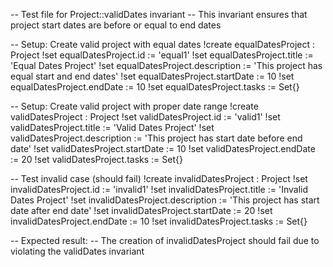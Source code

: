 -- Test file for Project::validDates invariant
-- This invariant ensures that project start dates are before or equal to end dates

-- Setup: Create valid project with equal dates
!create equalDatesProject : Project
!set equalDatesProject.id := 'equal1'
!set equalDatesProject.title := 'Equal Dates Project'
!set equalDatesProject.description := 'This project has equal start and end dates'
!set equalDatesProject.startDate := 10
!set equalDatesProject.endDate := 10
!set equalDatesProject.tasks := Set{}

-- Setup: Create valid project with proper date range
!create validDatesProject : Project
!set validDatesProject.id := 'valid1'
!set validDatesProject.title := 'Valid Dates Project'
!set validDatesProject.description := 'This project has start date before end date'
!set validDatesProject.startDate := 10
!set validDatesProject.endDate := 20
!set validDatesProject.tasks := Set{}

-- Test invalid case (should fail)
!create invalidDatesProject : Project
!set invalidDatesProject.id := 'invalid1'
!set invalidDatesProject.title := 'Invalid Dates Project'
!set invalidDatesProject.description := 'This project has start date after end date'
!set invalidDatesProject.startDate := 20
!set invalidDatesProject.endDate := 10
!set invalidDatesProject.tasks := Set{}

-- Expected result:
-- The creation of invalidDatesProject should fail due to violating the validDates invariant
